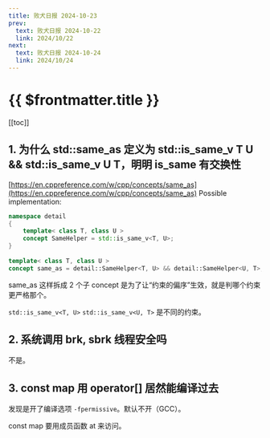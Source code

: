```yaml
---
title: 败犬日报 2024-10-23
prev:
  text: 败犬日报 2024-10-22
  link: 2024/10/22
next:
  text: 败犬日报 2024-10-24
  link: 2024/10/24
---
```


# {{ $frontmatter.title }}

[[toc]]

## 1. 为什么 std::same_as 定义为 std::is_same_v T U && std::is_same_v U T，明明 is_same 有交换性

[https://en.cppreference.com/w/cpp/concepts/same_as](https://en.cppreference.com/w/cpp/concepts/same_as) Possible implementation:

```cpp
namespace detail
{
    template< class T, class U >
    concept SameHelper = std::is_same_v<T, U>;
}
 
template< class T, class U >
concept same_as = detail::SameHelper<T, U> && detail::SameHelper<U, T>;
```

same_as 这样拆成 2 个子 concept 是为了让“约束的偏序”生效，就是判哪个约束更严格那个。

`std::is_same_v<T, U>` `std::is_same_v<U, T>` 是不同的约束。

## 2. 系统调用 brk, sbrk 线程安全吗

不是。

## 3. const map 用 operator[] 居然能编译过去

发现是开了编译选项 `-fpermissive`。默认不开（GCC）。

const map 要用成员函数 at 来访问。
